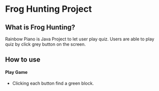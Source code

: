 # Frog Hunting Project


## What is Frog Hunting?
Rainbow Piano is Java Project to let user play quiz. Users are able to play quiz by click grey button on the screen.


## How to use

#### Play Game
* Clicking each button find a green block.

